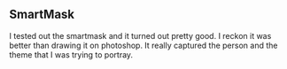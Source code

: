 ## SmartMask

I tested out the smartmask and it turned out pretty good. I reckon it was better than drawing it on photoshop. It really captured the person and the theme that I was trying to portray. 
